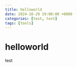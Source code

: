 ```yaml
---
title: helloworld
date: 2024-10-29 19:00:00 +0800
categories: [test, test]
tags: [tools]     
---
```

# helloworld

test


